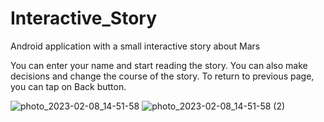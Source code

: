 # Interactive_Story
Android application with a small interactive story about Mars

You can enter your name and start reading the story. You can also make decisions and change the course of the story. To return to previous page, you can tap on Back button.

![photo_2023-02-08_14-51-58](https://user-images.githubusercontent.com/19814752/217470474-96740cc7-b833-4084-bbbc-001d2a09d842.jpg) ![photo_2023-02-08_14-51-58 (2)](https://user-images.githubusercontent.com/19814752/217470502-79cd66de-3bf2-4d27-a841-29c0f454e611.jpg)
